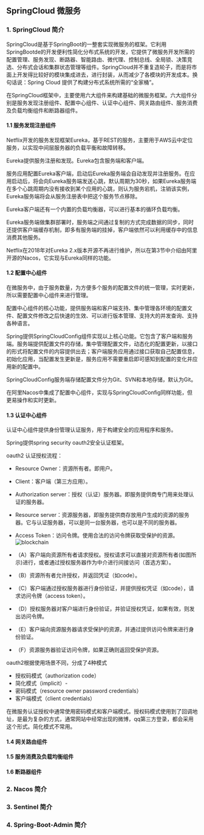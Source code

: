## SpringCloud 微服务

### 1. SpringCloud 简介

SpringCloud是基于SpringBoot的一整套实现微服务的框架。它利用SpringBootde的开发便利性简化分布式系统的开发，它提供了微服务开发所需的配置管理、服务发现、断路器、智能路由、微代理、控制总线、全局锁、决策竞选、分布式会话和集群状态管理等组件。SpringCloud并不重复造轮子，而是将市面上开发得比较好的模块集成进去，进行封装，从而减少了各模块的开发成本。换句话说：Spring Cloud 提供了构建分布式系统所需的“全家桶”。

在SpringCloud框架中，主要使用六大组件来构建基础的微服务框架。六大组件分别是服务发现注册组件、配置中心组件、认证中心组件、网关路由组件、服务消费及负载均衡组件和断路器组件。

#### 1.1 服务发现注册组件
  
  Netflix开发的服务发现框架Eureka，基于REST的服务，主要用于AWS云中定位服务，以实现中间层服务器的负载平衡和故障转移。
  
  Eureka提供服务注册和发现。Eureka包含服务端和客户端。
  
  服务应用配置Eureka客户端，启动后Eureka服务端会自动发现并注册服务。在应用启动后，将会向Eureka服务端发送心跳，默认周期为30秒，如果Eureka服务端在多个心跳周期内没有接收到某个应用的心跳，则认为服务宕机，注销该实例，Eureka服务端将会从服务注册表中把这个服务节点移除。
  
  Eureka客户端还有一个内置的负载均衡器，可以进行基本的循环负载均衡。
  
  Eureka服务端做集群部署时，服务端之间通过复制的方式完成数据的同步，同时还提供客户端缓存机制，即多有服务端的挂掉，客户端依然可以利用缓存中的信息消费其他服务。

  Netflix在2018年对Eureka 2.x版本开源不再进行维护，所以在第3节中介绍由阿里开源的Nacos，它实现与Eureka同样的功能。

#### 1.2 配置中心组件
  在微服务中，由于服务数量，为方便多个服务的配置文件的统一管理，实时更新，所以需要配置中心组件来进行管理。
  
  配置中心组件的核心功能，提供服务端和客户端支持、集中管理各环境的配置文件、配置文件修改之后快速的生效、可以进行版本管理、支持大的并发查询、支持各种语言。

  Spring提供SpringCloudConfig组件实现以上核心功能。它包含了客户端和服务端。服务端提供配置文件的存储，集中管理配置文件，动态化的配置更新，以接口的形式将配置文件的内容提供出去；客户端服务应用通过接口获取自己配置信息，初始化应用，当配置发生更新是，服务应用不需要重启即可感知到配置的变化并应用新的配置中。

  SpringCloudConfig服务端存储配置文件分为Git、SVN和本地存储，默认为Git。

  在阿里Nacos中集成了配置中心组件，实现与SpringCloudConfig同样功能，但更易操作和实时更新。

#### 1.3 认证中心组件
  认证中心组件提供身份管理认证服务，用于构建安全的应用程序和服务。

  Spring提供spring security oauth2安全认证框架。

  oauth2 认证授权流程：

  - Resource Owner：资源所有者。即用户。
  - Client：客户端（第三方应用）。
  - Authorization server：授权（认证）服务器。即服务提供商专门用来处理认证的服务器。
  - Resource server：资源服务器，即服务提供商存放用户生成的资源的服务器。它与认证服务器，可以是同一台服务器，也可以是不同的服务器。
  - Access Token：访问令牌。使用合法的访问令牌获取受保护的资源。
  ![blockchain](图片)

  - （A）客户端向资源所有者请求授权。授权请求可以直接对资源所有者(如图所示)进行，或者通过授权服务器作为中介进行间接访问（首选方案）。
  - （B）资源所有者允许授权，并返回凭证（如code）。
  - （C）客户端通过授权服务器进行身份验证，并提供授权凭证（如code），请求访问令牌（access token）。
  - （D）授权服务器对客户端进行身份验证，并验证授权凭证，如果有效，则发出访问令牌。
  - （E）客户端向资源服务器请求受保护的资源，并通过提供访问令牌来进行身份验证。
  - （F）资源服务器验证访问令牌，如果正确则返回受保护资源。

  oauth2根据使用场景不同，分成了4种模式

  - 授权码模式（authorization code）
  - 简化模式（implicit）- 
  - 密码模式（resource owner password credentials）
  - 客户端模式（client credentials）

  在微服务认证授权中通常使用密码模式和客户端模式。授权码模式使用到了回调地址，是最为复杂的方式，通常网站中经常出现的微博，qq第三方登录，都会采用这个形式。简化模式不常用。

  
#### 1.4 网关路由组件

#### 1.5 服务消费及负载均衡组件

#### 1.6 断路器组件



### 2. Nacos 简介


### 3. Sentinel 简介


### 4. Spring-Boot-Admin 简介